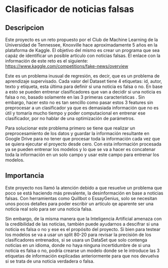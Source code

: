 # Clasificador de noticias falsas
## Descripcion
Este proyecto es un reto propuesto por el Club de Machine Learning de la Universidad de Tennessee, Knoxville hace aproximadamente 5 años en la plataforma de Kaggle. El objetivo del mismo es crear un programa que sea capáz de identificar un posible artículo con noticias falsas. El enlace con la información de este reto es el siguiente: https://www.kaggle.com/competitions/fake-news/overview

Este es un problema inusual de regresión, es decir, que es un problema de aprendizaje supervisado. Cada valor del Dataset tiene 4 etiquetas: id, autor, texto y etiqueta, esta última para definir si una noticia es falsa o no. En base a esto se pueden entrenar clasificadores que van a decidir si una noticia es falsa o no, basado solamente en las 3 primeras características . Sin embargo, hacer esto no es tan sencillo como pasar estos 3 features sin preprocesar a un clasificador ya que es demasiada información que no es útil  y tomaría mucho tiempo y poder computacional en entrenar ese clasificador, por no hablar de una optimización de parámetros. 

Para solucionar este problema primero se tiene que realizar un preprocesamiento de los datos y guardar la información resultante en Google Drive para no tener que procesar toda la información cada vez que se quiera ejecutar el proyecto desde cero. Con esta información procesada ya se pueden entrenar los modelos y lo que se va a hacer es concatenar toda la información en un solo campo y usar este campo para entrenar los modelos.
## Importancia

Este proyecto nos llamó la atención debido a que resuelve un problema que poco se está haciendo más prevalente, la desinformación en base a noticias falsas. Con herramientas como Quillbot o EssayGenius, solo se necesitan unos pocos detalles para poder escribir un artículo qe aparente ser una noticia real solo para ser una noticia falsa. 

Sin embargo, de la misma manera que la Inteligencia Artificial amenaza con la credibilidad de las noticias, también puede ayudarnos a descifrar si una noticia es falsa o no y ese es el propósito del proyecto. Si bien para testear los modelos se va a usar un split 80-20 para revisar la precisión de los clasificadores entrenados, si se usara un DataSet que solo contenga noticias en un idioma, donde no haya ninguna incertidumbre de si una noticia es falsa o no, podría crearse un modelo donde se le introduce las 3 etiquetas de información explicadas anteriormente para que nos devuelva si se trata de una noticia verdadera o falsa. 

